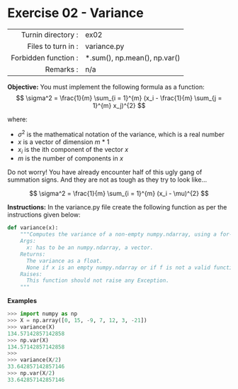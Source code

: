# Exercise 02 - Variance
|                         |                    |
| -----------------------:| ------------------ |
|   Turnin directory :    |  ex02              |
|   Files to turn in :    |  variance.py       |
|   Forbidden function :  |  *.sum(), np.mean(), np.var() |
|   Remarks :             |  n/a               |

**Objective:**
You must implement the following formula as a function:  
$$
\sigma^2 = \frac{1}{m} \sum_{i = 1}^{m} (x_i - \frac{1}{m} \sum_{j = 1}^{m} x_j)^{2} 
$$

where: 
- $\sigma^2$ is the mathematical notation of the variance, which is a real number
- $x$ is a vector of dimension $m$ * 1
- $x_i$ is the ith component of the vector $x$
- $m$ is the number of components in $x$

Do not worry! You have already encounter half of this ugly gang of summation signs.
And they are not as tough as they try to look like... 

$$
\sigma^2 = \frac{1}{m} \sum_{i = 1}^{m} (x_i - \mu)^{2}
$$


**Instructions:**
In the variance.py file create the following function as per the instructions given below:
```python
def variance(x):
    """Computes the variance of a non-empty numpy.ndarray, using a for-loop.
    Args:
      x: has to be an numpy.ndarray, a vector.
    Returns:
      The variance as a float.
      None if x is an empty numpy.ndarray or if f is not a valid function.
    Raises:
      This function should not raise any Exception.
    """
```

**Examples**
```python
>>> import numpy as np
>>> X = np.array([0, 15, -9, 7, 12, 3, -21])
>>> variance(X)
134.57142857142858
>>> np.var(X)
134.57142857142858
>>>
>>> variance(X/2)
33.642857142857146
>>> np.var(X/2)
33.642857142857146
```

